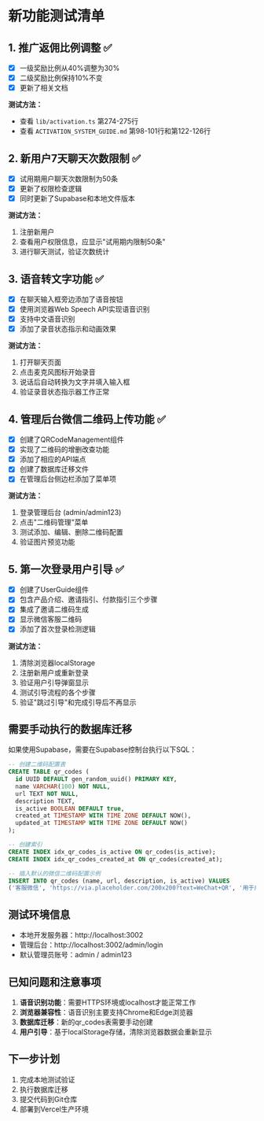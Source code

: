 # 新功能测试清单

## 1. 推广返佣比例调整 ✅
- [x] 一级奖励比例从40%调整为30%
- [x] 二级奖励比例保持10%不变
- [x] 更新了相关文档

**测试方法：**
- 查看 `lib/activation.ts` 第274-275行
- 查看 `ACTIVATION_SYSTEM_GUIDE.md` 第98-101行和第122-126行

## 2. 新用户7天聊天次数限制 ✅
- [x] 试用期用户聊天次数限制为50条
- [x] 更新了权限检查逻辑
- [x] 同时更新了Supabase和本地文件版本

**测试方法：**
1. 注册新用户
2. 查看用户权限信息，应显示"试用期内限制50条"
3. 进行聊天测试，验证次数统计

## 3. 语音转文字功能 ✅
- [x] 在聊天输入框旁边添加了语音按钮
- [x] 使用浏览器Web Speech API实现语音识别
- [x] 支持中文语音识别
- [x] 添加了录音状态指示和动画效果

**测试方法：**
1. 打开聊天页面
2. 点击麦克风图标开始录音
3. 说话后自动转换为文字并填入输入框
4. 验证录音状态指示器工作正常

## 4. 管理后台微信二维码上传功能 ✅
- [x] 创建了QRCodeManagement组件
- [x] 实现了二维码的增删改查功能
- [x] 添加了相应的API端点
- [x] 创建了数据库迁移文件
- [x] 在管理后台侧边栏添加了菜单项

**测试方法：**
1. 登录管理后台 (admin/admin123)
2. 点击"二维码管理"菜单
3. 测试添加、编辑、删除二维码配置
4. 验证图片预览功能

## 5. 第一次登录用户引导 ✅
- [x] 创建了UserGuide组件
- [x] 包含产品介绍、邀请指引、付款指引三个步骤
- [x] 集成了邀请二维码生成
- [x] 显示微信客服二维码
- [x] 添加了首次登录检测逻辑

**测试方法：**
1. 清除浏览器localStorage
2. 注册新用户或重新登录
3. 验证用户引导弹窗显示
4. 测试引导流程的各个步骤
5. 验证"跳过引导"和完成引导后不再显示

## 需要手动执行的数据库迁移

如果使用Supabase，需要在Supabase控制台执行以下SQL：

```sql
-- 创建二维码配置表
CREATE TABLE qr_codes (
  id UUID DEFAULT gen_random_uuid() PRIMARY KEY,
  name VARCHAR(100) NOT NULL,
  url TEXT NOT NULL,
  description TEXT,
  is_active BOOLEAN DEFAULT true,
  created_at TIMESTAMP WITH TIME ZONE DEFAULT NOW(),
  updated_at TIMESTAMP WITH TIME ZONE DEFAULT NOW()
);

-- 创建索引
CREATE INDEX idx_qr_codes_is_active ON qr_codes(is_active);
CREATE INDEX idx_qr_codes_created_at ON qr_codes(created_at);

-- 插入默认的微信二维码配置示例
INSERT INTO qr_codes (name, url, description, is_active) VALUES 
('客服微信', 'https://via.placeholder.com/200x200?text=WeChat+QR', '用于用户咨询和购买激活码', true);
```

## 测试环境信息

- 本地开发服务器：http://localhost:3002
- 管理后台：http://localhost:3002/admin/login
- 默认管理员账号：admin / admin123

## 已知问题和注意事项

1. **语音识别功能**：需要HTTPS环境或localhost才能正常工作
2. **浏览器兼容性**：语音识别主要支持Chrome和Edge浏览器
3. **数据库迁移**：新的qr_codes表需要手动创建
4. **用户引导**：基于localStorage存储，清除浏览器数据会重新显示

## 下一步计划

1. 完成本地测试验证
2. 执行数据库迁移
3. 提交代码到Git仓库
4. 部署到Vercel生产环境
